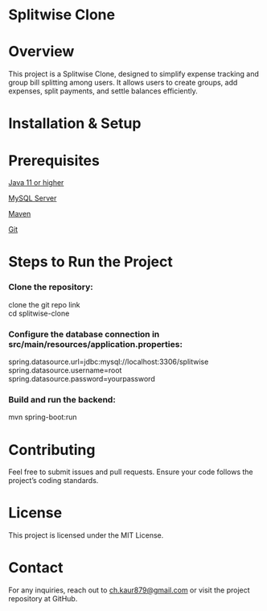 # Splitwise Clone

# Overview

This project is a Splitwise Clone, designed to simplify expense tracking and group bill splitting among users. It allows users to create groups, add expenses, split payments, and settle balances efficiently.

# Installation & Setup

# Prerequisites

[Java 11 or higher](#Java-11-or-higher)

[MySQL Server](#MySQL-Server)

[Maven](#Maven)

[Git](#Git)

# Steps to Run the Project

### Clone the repository:

clone the git repo link\
cd splitwise-clone

### Configure the database connection in src/main/resources/application.properties:

spring.datasource.url=jdbc:mysql://localhost:3306/splitwise
spring.datasource.username=root
spring.datasource.password=yourpassword

### Build and run the backend:
mvn spring-boot:run


# Contributing

Feel free to submit issues and pull requests. Ensure your code follows the project’s coding standards.

# License

This project is licensed under the MIT License.

# Contact

For any inquiries, reach out to ch.kaur879@gmail.com or visit the project repository at GitHub.

